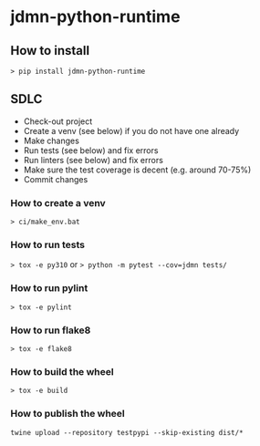 # jdmn-python-runtime

## How to install

```> pip install jdmn-python-runtime``` 

## SDLC
* Check-out project
* Create a venv (see below) if you do not have one already
* Make changes
* Run tests (see below) and fix errors
* Run linters (see below) and fix errors
* Make sure the test coverage is decent (e.g. around 70-75%)
* Commit changes

### How to create a venv

```> ci/make_env.bat``` 

### How to run tests

```> tox -e py310``` 
or
```> python -m pytest --cov=jdmn tests/``` 

### How to run pylint

```> tox -e pylint``` 

### How to run flake8

```> tox -e flake8``` 

### How to build the wheel

```> tox -e build``` 

### How to publish the wheel

```twine upload --repository testpypi --skip-existing dist/* ```

